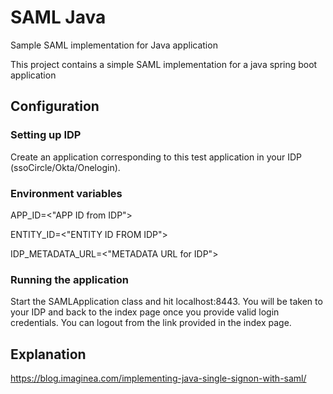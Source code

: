 # SAML Java
Sample SAML implementation for Java application

This project contains a simple SAML implementation for a java spring boot application

## Configuration

### Setting up IDP

Create an application corresponding to this test application in your IDP (ssoCircle/Okta/Onelogin).

### Environment variables

APP_ID=<"APP ID from IDP">

ENTITY_ID=<"ENTITY ID FROM IDP">

IDP_METADATA_URL=<"METADATA URL for IDP">

### Running the application

Start the SAMLApplication class and hit localhost:8443. You will be taken to your IDP and back to the index page once you provide valid login credentials.
You can logout from the link provided in the index page.

## Explanation

https://blog.imaginea.com/implementing-java-single-signon-with-saml/
